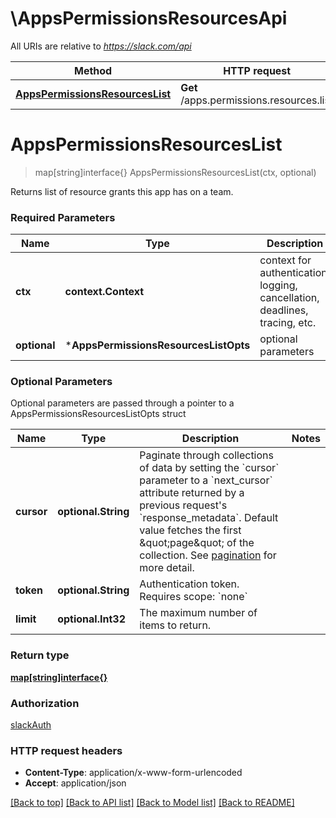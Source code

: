 # \AppsPermissionsResourcesApi

All URIs are relative to *https://slack.com/api*

Method | HTTP request | Description
------------- | ------------- | -------------
[**AppsPermissionsResourcesList**](AppsPermissionsResourcesApi.md#AppsPermissionsResourcesList) | **Get** /apps.permissions.resources.list | 


# **AppsPermissionsResourcesList**
> map[string]interface{} AppsPermissionsResourcesList(ctx, optional)


Returns list of resource grants this app has on a team.

### Required Parameters

Name | Type | Description  | Notes
------------- | ------------- | ------------- | -------------
 **ctx** | **context.Context** | context for authentication, logging, cancellation, deadlines, tracing, etc.
 **optional** | ***AppsPermissionsResourcesListOpts** | optional parameters | nil if no parameters

### Optional Parameters
Optional parameters are passed through a pointer to a AppsPermissionsResourcesListOpts struct

Name | Type | Description  | Notes
------------- | ------------- | ------------- | -------------
 **cursor** | **optional.String**| Paginate through collections of data by setting the &#x60;cursor&#x60; parameter to a &#x60;next_cursor&#x60; attribute returned by a previous request&#39;s &#x60;response_metadata&#x60;. Default value fetches the first \&quot;page\&quot; of the collection. See [pagination](/docs/pagination) for more detail. | 
 **token** | **optional.String**| Authentication token. Requires scope: &#x60;none&#x60; | 
 **limit** | **optional.Int32**| The maximum number of items to return. | 

### Return type

[**map[string]interface{}**](interface{}.md)

### Authorization

[slackAuth](../README.md#slackAuth)

### HTTP request headers

 - **Content-Type**: application/x-www-form-urlencoded
 - **Accept**: application/json

[[Back to top]](#) [[Back to API list]](../README.md#documentation-for-api-endpoints) [[Back to Model list]](../README.md#documentation-for-models) [[Back to README]](../README.md)

